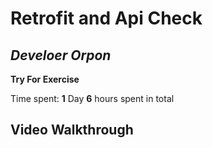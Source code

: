 # Retrofit and Api Check

## *Develoer Orpon*

**Try For Exercise** 

Time spent: **1** Day **6** hours spent in total
## Video Walkthrough